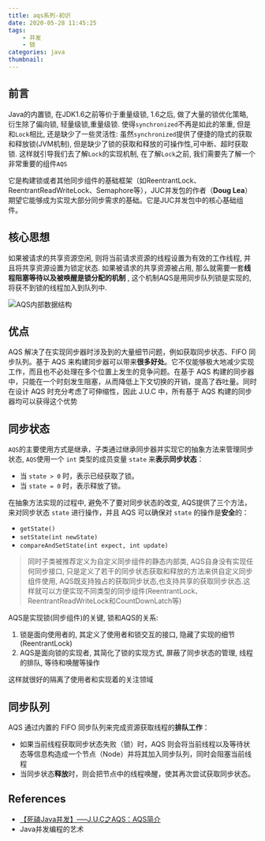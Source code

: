 ```yaml
---
title: aqs系列-初识
date: 2020-05-28 11:45:25
tags: 
	- 并发
	- 锁
categories: java
thumbnail:
---
```


## 前言

<!--more-->

Java的内置锁, 在JDK1.6之前等价于重量级锁, 1.6之后, 做了大量的锁优化策略, 衍生除了偏向锁, 轻量级锁,重量级锁. 使得`synchronized`不再是如此的笨重,  但是和`Lock`相比, 还是缺少了一些灵活性: 虽然`synchronized`提供了便捷的隐式的获取和释放锁(JVM机制), 但是缺少了锁的获取和释放的可操作性,可中断、超时获取锁. 这样就引导我们去了解`Lock`的实现机制, 在了解`Lock`之前, 我们需要先了解一个非常重要的组件`AQS`

它是构建锁或者其他同步组件的基础框架（如ReentrantLock、ReentrantReadWriteLock、Semaphore等），JUC并发包的作者（**Doug Lea**）期望它能够成为实现大部分同步需求的基础。它是JUC并发包中的核心基础组件。

## 核心思想

如果被请求的共享资源空闲, 则将当前请求资源的线程设置为有效的工作线程, 并且将共享资源设置为锁定状态. 如果被请求的共享资源被占用, 那么就需要一套**线程阻塞等待以及被唤醒是锁分配的机制** , 这个机制AQS是用同步队列锁是实现的, 将获不到锁的线程加入到队列中.

![AQS内部数据结构](https://i.loli.net/2020/05/29/INbc5ihoatWKFD4.png)

## 优点

AQS 解决了在实现同步器时涉及到的大量细节问题，例如获取同步状态、FIFO 同步队列。基于 AQS 来构建同步器可以带来**很多好处**。它不仅能够极大地减少实现工作，而且也不必处理在多个位置上发生的竞争问题。在基于 AQS 构建的同步器中，只能在一个时刻发生阻塞，从而降低上下文切换的开销，提高了吞吐量。同时在设计 AQS 时充分考虑了可伸缩性，因此 J.U.C 中，所有基于 AQS 构建的同步器均可以获得这个优势

## 同步状态

`AQS`的主要使用方式是继承，子类通过继承同步器并实现它的抽象方法来管理同步状态,  `AQS`使用一个 `int` 类型的成员变量 `state` 来**表示同步状态**：

- 当 `state > 0` 时，表示已经获取了锁。
- 当 `state = 0` 时，表示释放了锁。

在抽象方法实现的过程中, 避免不了要对同步状态的改变, AQS提供了三个方法，来对同步状态 `state` 进行操作，并且 AQS 可以确保对 `state` 的操作是**安全**的：

- `getState()`
- `setState(int newState)`
- `compareAndSetState(int expect, int update)`

> 同时子类被推荐定义为自定义同步组件的静态内部类, AQS自身没有实现任何同步接口,  只是定义了若干的同步状态获取和释放的方法来供自定义同步组件使用, AQS既支持独占的获取同步状态,也支持共享的获取同步状态.这样就可以方便实现不同类型的同步组件(ReentrantLock、ReentrantReadWriteLock和CountDownLatch等)

AQS是实现锁(同步组件)的关键, 锁和AQS的关系: 

1. 锁是面向使用者的, 其定义了使用者和锁交互的接口, 隐藏了实现的细节(ReentrantLock)
2. AQS是面向锁的实现者, 其简化了锁的实现方式, 屏蔽了同步状态的管理, 线程的排队, 等待和唤醒等操作

这样就很好的隔离了使用者和实现着的关注领域

## 同步队列

AQS 通过内置的 FIFO 同步队列来完成资源获取线程的**排队工作**：

- 如果当前线程获取同步状态失败（锁）时，AQS 则会将当前线程以及等待状态等信息构造成一个节点（Node）并将其加入同步队列，同时会阻塞当前线程
- 当同步状态**释放**时，则会把节点中的线程唤醒，使其再次尝试获取同步状态。

## References

* [【死磕Java并发】—–J.U.C之AQS：AQS简介](http://cmsblogs.com/?p=2174)
* Java并发编程的艺术

